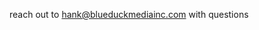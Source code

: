 reach out to hank@blueduckmediainc.com with questions

<!---
HankGro/HankGro is a ✨ special ✨ repository because its `README.md` (this file) appears on your GitHub profile.
You can click the Preview link to take a look at your changes.
--->
